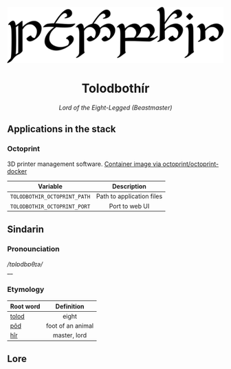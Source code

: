 <div align="center">
<img src="../resources/images/tolodbothir.svg" alt="Tolodbothir written in Tengwar" style="max-width:100%;">

# Tolodbothír
_Lord of the Eight-Legged (Beastmaster)_
</div>

## Applications in the stack

### Octoprint
3D printer management software.
[Container image via octoprint/octoprint-docker](https://github.com/OctoPrint/octoprint-docker)

| Variable | Description |
|----------|:-----------:|
| `TOLODBOTHIR_OCTOPRINT_PATH` | Path to application files |
| `TOLODBOTHIR_OCTOPRINT_PORT` | Port to web UI |


## Sindarin

### Pronounciation
_/tɒlɒdbɒθɪə/_  
__  


### Etymology

| Root word | Definition |
|-----------|:----------:|
| [tolod](https://www.elfdict.com/wt/521215) | eight |
| [pôd](https://www.elfdict.com/wt/129514) | foot of an animal |
| [hîr](https://www.elfdict.com/wt/13665) | master, lord |

## Lore

